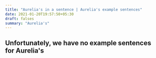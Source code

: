 ```yaml
---
title: "Aurelia's in a sentence | Aurelia's example sentences"
date: 2021-01-20T19:57:50+05:30
draft: falses
summary: "Aurelia's"
---
```

## Unfortunately, we have no example sentences for Aurelia's                 
